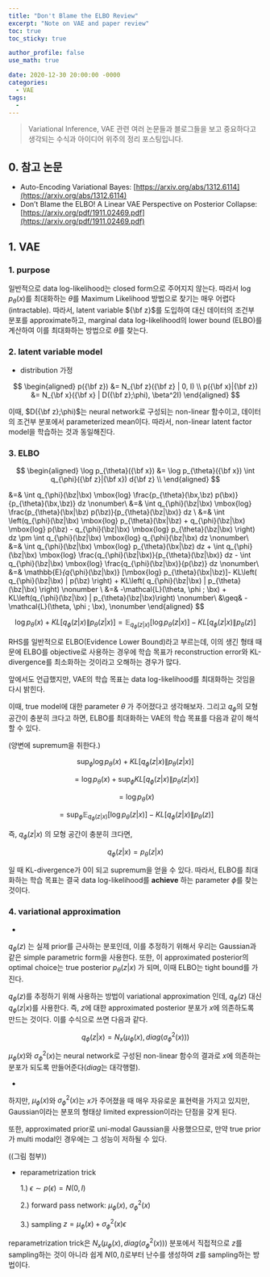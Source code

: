 ```yaml
---
title: "Don't Blame the ELBO Review"
excerpt: "Note on VAE and paper review"
toc: true
toc_sticky: true

author_profile: false
use_math: true

date: 2020-12-30 20:00:00 -0000
categories: 
  - VAE
tags:
  - 
---
```

> Variational Inference, VAE 관련 여러 논문들과 블로그들을 보고 중요하다고 생각되는 수식과 아이디어 위주의 정리 포스팅입니다.

## 0. 참고 논문 

* Auto-Encoding Variational Bayes: [https://arxiv.org/abs/1312.6114](https://arxiv.org/abs/1312.6114)
* Don’t Blame the ELBO! A Linear VAE Perspective on Posterior Collapse: [https://arxiv.org/pdf/1911.02469.pdf](https://arxiv.org/pdf/1911.02469.pdf)

## 1.  VAE

### 1. purpose

일반적으로 data log-likelihood는 closed form으로 주어지지 않는다. 따라서 $\log{p_{\theta}(x)}$를 최대화하는 $\theta$를 Maximum Likelihood 방법으로 찾기는 매우 어렵다(intractable). 따라서, latent variable ${\bf z}$를 도입하여 대신 데이터의 조건부 분포를 approximate하고, marginal data log-likelihood의 lower bound (ELBO)를 계산하여 이를 최대화하는 방법으로 $\theta$를 찾는다.

### 2. latent variable model
* distribution 가정

$$
\begin{aligned}
p({\bf z}) &= N_{\bf z}({\bf z} | 0, I) \\
p({\bf x}|{\bf z}) &= N_{\bf x}({\bf x} | D({\bf z};\phi), \beta^2I) 
\end{aligned}
$$

이때, $D({\bf z};\phi)$는 neural network로 구성되는 non-linear 함수이고, 데이터의 조건부 분포에서 parameterized mean이다. 따라서, non-linear latent factor model을 학습하는 것과 동일해진다.

### 3. ELBO

$$
\begin{aligned}
\log p_{\theta}({\bf x}) &= \log p_{\theta}({\bf x}) \int q_{\phi}({\bf z}|{\bf x}) d{\bf z} \\
\end{aligned}
$$

&=& \int q_{\phi}(\bz|\bx) \mbox{log} \frac{p_{\theta}(\bx,\bz) p(\bx)}{p_{\theta}(\bx,\bz)} dz \nonumber\\
&=& \int q_{\phi}(\bz|\bx) \mbox{log} \frac{p_{\theta}(\bx|\bz) p(\bz)}{p_{\theta}(\bz|\bx)} dz \\
&=& \int \left(q_{\phi}(\bz|\bx) \mbox{log} p_{\theta}(\bx|\bz) + q_{\phi}(\bz|\bx) \mbox{log} p(\bz) - q_{\phi}(\bz|\bx) \mbox{log} p_{\theta}(\bz|\bx) \right) dz \pm \int q_{\phi}(\bz|\bx) \mbox{log} q_{\phi}(\bz|\bx) dz \nonumber\\
&=& \int q_{\phi}(\bz|\bx) \mbox{log} p_{\theta}(\bx|\bz) dz + \int q_{\phi}(\bz|\bx) \mbox{log} \frac{q_{\phi}(\bz|\bx)}{p_{\theta}(\bz|\bx)} dz - \int q_{\phi}(\bz|\bx) \mbox{log} \frac{q_{\phi}(\bz|\bx)}{p(\bz)} dz \nonumber\\
&=& \mathbb{E}_{q_{\phi}(\bz|\bx)} [\mbox{log} p_{\theta}(\bx|\bz)]- KL\left( q_{\phi}(\bz|\bx) \| p(\bz) \right) + KL\left( q_{\phi}(\bz|\bx) \| p_{\theta}(\bz|\bx) \right) \nonumber \\
&=& -\mathcal{L}(\theta, \phi ; \bx) + KL\left(q_{\phi}(\bz|\bx) \| p_{\theta}(\bz|\bx)\right) \nonumber\\
&\geq& -\mathcal{L}(\theta, \phi ; \bx), \nonumber
\end{aligned}
$$

$$\log{p_{\theta}(x)} + KL[q_{\phi}(z|x) \| p_{\theta}(z|x)] = \mathbb{E}_{q_{\phi}(z|x)}[\log{p_{\theta}(z|x)}] - KL[q_{\phi}(z|x) \| p_{\theta}(z)]$$

RHS를 일반적으로 ELBO(Evidence Lower Bound)라고 부르는데, 이의 생긴 형태 때문에 ELBO를 objective로 사용하는 경우에 학습 목표가 reconstruction error와 KL-divergence를 최소화하는 것이라고 오해하는 경우가 많다.

앞에서도 언급했지만, VAE의 학습 목표는 data log-likelihood를 최대화하는 것임을 다시 밝힌다.

이때, true model에 대한 parameter $\theta$ 가 주어졌다고 생각해보자. 그리고 $q_{\phi}$의 모형 공간이 충분히 크다고 하면, ELBO를 최대화하는 VAE의 학습 목표를 다음과 같이 해석할 수 있다. 

(양변에 supremum을 취한다.)

$$\sup_{\phi}{\log{p_{\theta}(x)} + KL[q_{\phi}(z|x) \| p_{\theta}(z|x)]}$$

$$= \log{p_{\theta}(x)} + \sup_{\phi}{KL[q_{\phi}(z|x) \| p_{\theta}(z|x)]}$$

$$= \log{p_{\theta}(x)} $$

$$= \sup_{\phi}{\mathbb{E}_{q_{\phi}(z|x)}[\log{p_{\theta}(z|x)}] - KL[q_{\phi}(z|x) \| p_{\theta}(z)]}$$

즉, $q_{\phi}(z \vert x)$ 의 모형 공간이 충분히 크다면, 

$$q_{\phi}(z|x) = p_{\theta}(z|x)$$

일 때 KL-divergence가 0이 되고 supremum을 얻을 수 있다. 따라서, ELBO를 최대화하는 학습 목표는 결국 data log-likelihood를 __achieve__ 하는 parameter $\phi$를 찾는 것이다.

### 4. variational approximation

* 

$q_{\phi}(z)$ 는 실제 prior를 근사하는 분포인데, 이를 추정하기 위해서 우리는 Gaussian과 같은 simple parametric form을 사용한다. 또한, 이 approximated posterior의 optimal choice는 true posterior $p_{\theta}(z \vert x)$ 가 되며, 이때 ELBO는 tight bound를 가진다.

$q_{\phi}(z)$를 추정하기 위해 사용하는 방법이 variational approximation 인데, $q_{\phi}(z)$ 대신 $q_{\phi}(z \vert x)$를 사용한다. 즉, $z$에 대한 approximated posterior 분포가 $x$에 의존하도록 만드는 것이다. 이를 수식으로 쓰면 다음과 같다.

$$q_{\phi}(z \vert x) = N_x(\mu_{\phi}(x), diag(\sigma^2_{\phi}(x)))$$

$\mu_{\phi}(x)$와 $\sigma^2_{\phi}(x)$는 neural network로 구성된 non-linear 함수의 결과로 $x$에 의존하는 분포가 되도록 만들어준다($diag$는 대각행렬).

* 

하지만, $\mu_{\phi}(x)$와 $\sigma^2_{\phi}(x)$는 $x$가 주어졌을 때 매우 자유로운 표현력을 가지고 있지만, Gaussian이라는 분포의 형태상 limited expression이라는 단점을 갖게 된다.

또한, approximated prior로 uni-modal Gaussian을 사용했으므로, 만약 true prior가 multi modal인 경우에는 그 성능이 저하될 수 있다.

((그림 첨부))

* reparametrization trick

	1.) $\epsilon \sim p(\epsilon) = N(0, I)$ 
	
	2.) forward pass network:  $\mu_{\phi}(x)$, $\sigma^2_{\phi}(x)$
	
	3.) sampling $z = \mu_{\phi}(x) + \sigma^2_{\phi}(x) \epsilon$

 reparametrization trick은 $N_x(\mu_{\phi}(x), diag(\sigma^2_{\phi}(x)))$ 분포에서 직접적으로 $z$를 sampling하는 것이 아니라 쉽게 $N(0, I)$로부터 난수를 생성하여 $z$를 sampling하는 방법이다.
<!--stackedit_data:
eyJoaXN0b3J5IjpbLTY2ODQ3MDQ4OSw3NjAwNzYzODldfQ==
-->